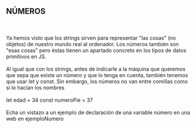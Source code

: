 <h2>NÚMEROS</h2>
<br>
<br>
Ya hemos visto que los strings sirven para representar "las cosas" (no objetos) de nuestro mundo real al ordenador. Los números también son "esas cosas" pero éstas tienen un apartado concreto en los tipos de datos primitivos en JS.
<br>
<br>
Al igual que con los strings, antes de indicarle a la máquina que queremos que sepa que existe un número y que lo tenga en cuenta, también tenemos que usar let y const. Sin embargo, los números no van entre comillas como sí lo hacían los nombres
<br>
<br>
let edad = 34
const numeroPie = 37
<br>
<br>
Echa un vistazo a un ejemplo de declaración de una variable número en una web en ejemploNumero